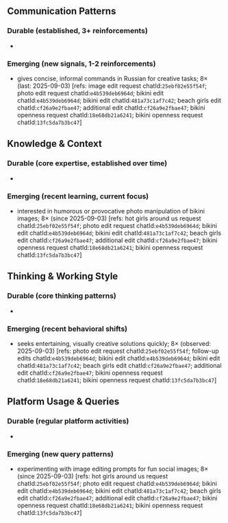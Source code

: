 ## Communication Patterns
### Durable (established, 3+ reinforcements)
-

### Emerging (new signals, 1-2 reinforcements)
- gives concise, informal commands in Russian for creative tasks; 8× (last: 2025-09-03) [refs: image edit request chatId:`25ebf02e55f54f`; photo edit request chatId:`e4b539deb6964d`; bikini edit chatId:`e4b539deb6964d`; bikini edit chatId:`481a73c1af7c42`; beach girls edit chatId:`cf26a9e2fbae47`; additional edit chatId:`cf26a9e2fbae47`; bikini openness request chatId:`18e68db21a6241`; bikini openness request chatId:`13fc5da7b3bc47`]

## Knowledge & Context
### Durable (core expertise, established over time)
-

### Emerging (recent learning, current focus)
- interested in humorous or provocative photo manipulation of bikini images; 8× (since 2025-09-03) [refs: hot girls around us request chatId:`25ebf02e55f54f`; photo edit request chatId:`e4b539deb6964d`; bikini edit chatId:`e4b539deb6964d`; bikini edit chatId:`481a73c1af7c42`; beach girls edit chatId:`cf26a9e2fbae47`; additional edit chatId:`cf26a9e2fbae47`; bikini openness request chatId:`18e68db21a6241`; bikini openness request chatId:`13fc5da7b3bc47`]

## Thinking & Working Style
### Durable (core thinking patterns)
-

### Emerging (recent behavioral shifts)
- seeks entertaining, visually creative solutions quickly; 8× (observed: 2025-09-03) [refs: photo edit request chatId:`25ebf02e55f54f`; follow-up edits chatId:`e4b539deb6964d`; bikini edit chatId:`e4b539deb6964d`; bikini edit chatId:`481a73c1af7c42`; beach girls edit chatId:`cf26a9e2fbae47`; additional edit chatId:`cf26a9e2fbae47`; bikini openness request chatId:`18e68db21a6241`; bikini openness request chatId:`13fc5da7b3bc47`]

## Platform Usage & Queries
### Durable (regular platform activities)
-

### Emerging (new query patterns)
- experimenting with image editing prompts for fun social images; 8× (since 2025-09-03) [refs: hot girls around us request chatId:`25ebf02e55f54f`; photo edit request chatId:`e4b539deb6964d`; bikini edit chatId:`e4b539deb6964d`; bikini edit chatId:`481a73c1af7c42`; beach girls edit chatId:`cf26a9e2fbae47`; additional edit chatId:`cf26a9e2fbae47`; bikini openness request chatId:`18e68db21a6241`; bikini openness request chatId:`13fc5da7b3bc47`]